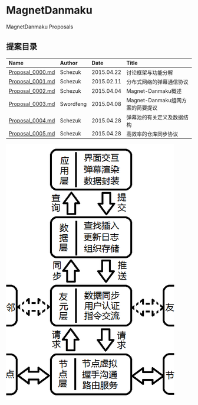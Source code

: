 # MagnetDanmaku

MagnetDanmaku Proposals

## 提案目录
| Name                                 | Author    | Date       | Title                            |
| :----------------------------------- | :---------| :----------| :------------------------------- |
| [Proposal_0000.md](Proposal_0000.md) | Schezuk   | 2015.04.22 | 讨论框架与功能分解               |
| [Proposal_0001.md](Proposal_0001.md) | Schezuk   | 2015.02.11	| 分布式网络的弹幕通信协议         |
| [Proposal_0002.md](Proposal_0002.md) | Schezuk   | 2015.04.04	| Magnet-Danmaku概述               |
| [Proposal_0003.md](Proposal_0003.md) | Swordfeng | 2015.04.08 | Magnet-Danmaku组网方案的简要提议 |
| [Proposal_0004.md](Proposal_0004.md) | Schezuk   | 2015.04.28	| 弹幕池的有关定义及数据结构       |
| [Proposal_0005.md](Proposal_0005.md) | Schezuk   | 2015.04.28	| 高效率的仓库同步协议             |
![New Decomposition Diagram](New_Decomposition_Diagram.png)
